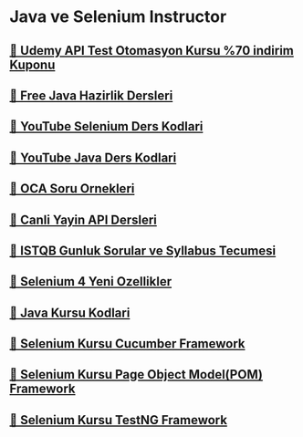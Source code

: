 <h1>Java ve Selenium Instructor</h1>

<!--![snake gif](https://github.com/bulutluoz/Java-fall-2021/blob/output/github-contribution-grid-snake.gif)-->

<h2><a href="https://www.udemy.com/course/api-testing-abulutluoz/?couponCode=BULUTLUOZ_EYLUL24" >🧿 Udemy API Test Otomasyon Kursu %70 indirim Kuponu </a> </h2>

<h2><a href="https://github.com/bulutluoz/Free-Java-Dersleri" >🧿 Free Java Hazirlik Dersleri </a> </h2>

<h2><a href="https://github.com/bulutluoz/30-dakikada-Selenium-Serisi" >🧿 YouTube Selenium Ders Kodlari </a> </h2>

<h2><a href="https://github.com/bulutluoz/15-dakikada-Java-Serisi" >🧿 YouTube Java Ders Kodlari </a> </h2>

<h2><a href="https://github.com/bulutluoz/OCA-Sorular" >🧿 OCA Soru Ornekleri </a> </h2>

<h2><a href="https://github.com/bulutluoz/Canli-Yayin-API-dersleri" >🧿 Canli Yayin API Dersleri  </a> </h2>

<h2><a href="https://github.com/bulutluoz/ISTQB-2022-gunluk-sorular" >🧿 ISTQB Gunluk Sorular ve Syllabus Tecumesi</a> </h2>

<h2><a href="https://github.com/bulutluoz/Selenium_4-Yenilikler" >🧿 Selenium 4 Yeni Ozellikler</a> </h2>

<h2><a href="https://github.com/bulutluoz/Java-fall-2021" >🧿 Java Kursu Kodlari</a> </h2>

<h2><a href="https://github.com/bulutluoz/batch30-Cucumber" >🧿 Selenium Kursu Cucumber Framework</a> </h2>

<h2><a href="https://github.com/bulutluoz/batch30-POM" >🧿 Selenium Kursu Page Object Model(POM) Framework</a> </h2>

<h2><a href="https://github.com/bulutluoz/Batch30-TestNG" >🧿 Selenium Kursu TestNG Framework</a> </h2>


